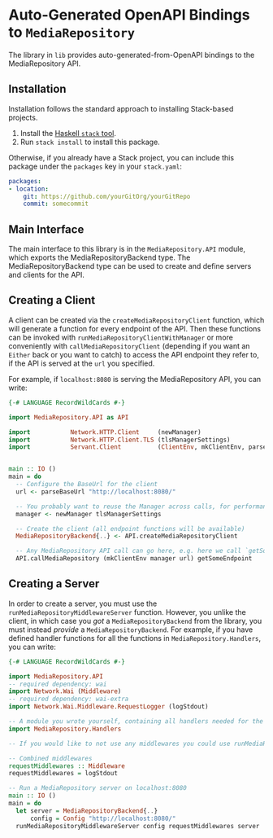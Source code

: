 # Auto-Generated OpenAPI Bindings to `MediaRepository`

The library in `lib` provides auto-generated-from-OpenAPI bindings to the MediaRepository API.

## Installation

Installation follows the standard approach to installing Stack-based projects.

1. Install the [Haskell `stack` tool](http://docs.haskellstack.org/en/stable/README).
2. Run `stack install` to install this package.

Otherwise, if you already have a Stack project, you can include this package under the `packages` key in your `stack.yaml`:
```yaml
packages:
- location:
    git: https://github.com/yourGitOrg/yourGitRepo
    commit: somecommit
```

## Main Interface

The main interface to this library is in the `MediaRepository.API` module, which exports the MediaRepositoryBackend type. The MediaRepositoryBackend
type can be used to create and define servers and clients for the API.

## Creating a Client

A client can be created via the `createMediaRepositoryClient` function, which will generate a function for every endpoint of the API.
Then these functions can be invoked with `runMediaRepositoryClientWithManager` or more conveniently with `callMediaRepositoryClient`
(depending if you want an `Either` back or you want to catch) to access the API endpoint they refer to, if the API is served
at the `url` you specified.

For example, if `localhost:8080` is serving the MediaRepository API, you can write:

```haskell
{-# LANGUAGE RecordWildCards #-}

import MediaRepository.API as API

import           Network.HTTP.Client     (newManager)
import           Network.HTTP.Client.TLS (tlsManagerSettings)
import           Servant.Client          (ClientEnv, mkClientEnv, parseBaseUrl)


main :: IO ()
main = do
  -- Configure the BaseUrl for the client
  url <- parseBaseUrl "http://localhost:8080/"

  -- You probably want to reuse the Manager across calls, for performance reasons
  manager <- newManager tlsManagerSettings

  -- Create the client (all endpoint functions will be available)
  MediaRepositoryBackend{..} <- API.createMediaRepositoryClient

  -- Any MediaRepository API call can go here, e.g. here we call `getSomeEndpoint`
  API.callMediaRepository (mkClientEnv manager url) getSomeEndpoint
```

## Creating a Server

In order to create a server, you must use the `runMediaRepositoryMiddlewareServer` function. However, you unlike the client, in which case you *got* a `MediaRepositoryBackend`
from the library, you must instead *provide* a `MediaRepositoryBackend`. For example, if you have defined handler functions for all the
functions in `MediaRepository.Handlers`, you can write:

```haskell
{-# LANGUAGE RecordWildCards #-}

import MediaRepository.API
-- required dependency: wai
import Network.Wai (Middleware)
-- required dependency: wai-extra
import Network.Wai.Middleware.RequestLogger (logStdout)

-- A module you wrote yourself, containing all handlers needed for the MediaRepositoryBackend type.
import MediaRepository.Handlers

-- If you would like to not use any middlewares you could use runMediaRepositoryServer instead

-- Combined middlewares
requestMiddlewares :: Middleware
requestMiddlewares = logStdout

-- Run a MediaRepository server on localhost:8080
main :: IO ()
main = do
  let server = MediaRepositoryBackend{..}
      config = Config "http://localhost:8080/"
  runMediaRepositoryMiddlewareServer config requestMiddlewares server
```
